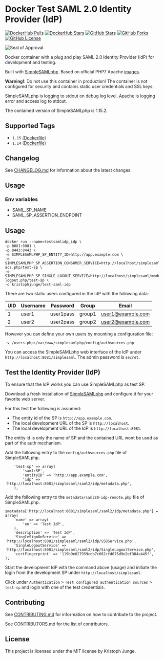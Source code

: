 # Docker Test SAML 2.0 Identity Provider (IdP)

[![DockerHub Pulls](https://img.shields.io/docker/pulls/kristophjunge/test-saml-idp.svg)](https://hub.docker.com/r/kristophjunge/test-saml-idp/) [![DockerHub Stars](https://img.shields.io/docker/stars/kristophjunge/test-saml-idp.svg)](https://hub.docker.com/r/kristophjunge/test-saml-idp/) [![GitHub Stars](https://img.shields.io/github/stars/kristophjunge/docker-test-saml-idp.svg?label=github%20stars)](https://github.com/kristophjunge/docker-test-saml-idp) [![GitHub Forks](https://img.shields.io/github/forks/kristophjunge/docker-test-saml-idp.svg?label=github%20forks)](https://github.com/kristophjunge/docker-test-saml-idp) [![GitHub License](https://img.shields.io/github/license/kristophjunge/docker-test-saml-idp.svg)](https://github.com/kristophjunge/docker-test-saml-idp)

![Seal of Approval](https://raw.githubusercontent.com/kristophjunge/docker-test-saml-idp/master/seal.jpg)

Docker container with a plug and play SAML 2.0 Identity Provider (IdP) for development and testing.

Built with [SimpleSAMLphp](https://simplesamlphp.org). Based on official PHP7 Apache [images](https://hub.docker.com/_/php/).

**Warning!**: Do not use this container in production! The container is not configured for security and contains static user credentials and SSL keys.

SimpleSAMLphp is logging to stdout on debug log level. Apache is logging error and access log to stdout.

The contained version of SimpleSAMLphp is 1.15.2.


## Supported Tags

- `1.15` [(Dockerfile)](https://github.com/kristophjunge/docker-test-saml-idp/blob/1.15/Dockerfile)
- `1.14` [(Dockerfile)](https://github.com/kristophjunge/docker-test-saml-idp/blob/1.14/Dockerfile)


## Changelog

See [CHANGELOG.md](https://github.com/kristophjunge/docker-test-saml-idp/blob/master/docs/CHANGELOG.md) for information about the latest changes.


## Usage

### Env variables
* SAML_SP_NAME
* SAML_SP_ASSERTION_ENDPOINT
 

## Usage

```
docker run --name=testsamlidp_idp \
-p 8081:8081 \
-p 8443:8443 \
-e SIMPLESAMLPHP_SP_ENTITY_ID=http://app.example.com \
-e SIMPLESAMLPHP_SP_ASSERTION_CONSUMER_SERVICE=http://localhost/simplesaml/module.php/saml/sp/saml2-acs.php/test-sp \
-e SIMPLESAMLPHP_SP_SINGLE_LOGOUT_SERVICE=http://localhost/simplesaml/module.php/saml/sp/saml2-logout.php/test-sp \
-d kristophjunge/test-saml-idp
```

There are two static users configured in the IdP with the following data:

| UID | Username | Password | Group | Email |
|---|---|---|---|---|
| 1 | user1 | user1pass | group1 | user1@example.com |
| 2 | user2 | user2pass | group2 | user2@example.com |

However you can define your own users by mounting a configuration file:

```
-v /users.php:/var/www/simplesamlphp/config/authsources.php
```

You can access the SimpleSAMLphp web interface of the IdP under `http://localhost:8081/simplesaml`. The admin password is `secret`.


## Test the Identity Provider (IdP)

To ensure that the IdP works you can use SimpleSAMLphp as test SP.

Download a fresh installation of [SimpleSAMLphp](https://simplesamlphp.org) and configure it for your favorite web server.

For this test the following is assumed:
- The entity id of the SP is `http://app.example.com`.
- The local development URL of the SP is `http://localhost`.
- The local development URL of the IdP is `http://localhost:8081`.

The entity id is only the name of SP and the contained URL wont be used as part of the auth mechanism.

Add the following entry to the `config/authsources.php` file of SimpleSAMLphp.
```
    'test-sp' => array(
        'saml:SP',
        'entityID' => 'http://app.example.com',
        'idp' => 'http://localhost:8081/simplesaml/saml2/idp/metadata.php',
    ),
```

Add the following entry to the `metadata/saml20-idp-remote.php` file of SimpleSAMLphp.
```
$metadata['http://localhost:8081/simplesaml/saml2/idp/metadata.php'] = array(
    'name' => array(
        'en' => 'Test IdP',
    ),
    'description' => 'Test IdP',
    'SingleSignOnService' => 'http://localhost:8081/simplesaml/saml2/idp/SSOService.php',
    'SingleLogoutService' => 'http://localhost:8081/simplesaml/saml2/idp/SingleLogoutService.php',
    'certFingerprint' => '119b9e027959cdb7c662cfd075d9e2ef384e445f',
);
```

Start the development IdP with the command above (usage) and initiate the login from the development SP under `http://localhost/simplesaml`.

Click under `Authentication` > `Test configured authentication sources` > `test-sp` and login with one of the test credentials.


## Contributing

See [CONTRIBUTING.md](https://github.com/kristophjunge/docker-test-saml-idp/blob/master/docs/CONTRIBUTING.md) for information on how to contribute to the project.

See [CONTRIBUTORS.md](https://github.com/kristophjunge/docker-test-saml-idp/blob/master/docs/CONTRIBUTORS.md) for the list of contributors.


## License

This project is licensed under the MIT license by Kristoph Junge.
